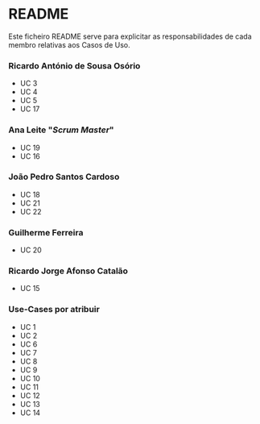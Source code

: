 # README #

Este ficheiro README serve para explicitar as responsabilidades de cada membro relativas aos Casos de Uso.

### Ricardo António de Sousa Osório ###

* UC 3
* UC 4
* UC 5
* UC 17

### Ana Leite "*Scrum Master*" ###

* UC 19
* UC 16

### João Pedro Santos Cardoso ###

* UC 18
* UC 21
* UC 22

### Guilherme Ferreira ###

* UC 20

### Ricardo Jorge Afonso Catalão ###

* UC 15

### Use-Cases por atribuir ###

* UC 1
* UC 2
* UC 6
* UC 7
* UC 8
* UC 9
* UC 10
* UC 11
* UC 12
* UC 13
* UC 14
